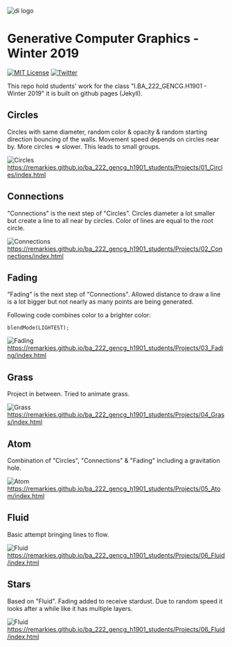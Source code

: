 ![di logo](https://raw.githubusercontent.com/digitalideation/ba_222_gencg_h1901/master/docs/assets/images/di-logo-small.jpg "di logo")

# Generative Computer Graphics - Winter 2019

[![MIT License](https://img.shields.io/badge/license-MIT-blue.svg)](http://opensource.org/licenses/MIT)
[![Twitter](https://img.shields.io/twitter/url/https/github.com/webslides/webslides.svg?style=social)](https://twitter.com/digideation)

This repo hold students' work for the class "I.BA_222_GENCG.H1901 - Winter 2019" it is built on github pages (Jekyll).

## Circles

Circles with same diameter, random color & opacity & random starting direction bouncing of the walls. Movement speed depends on circles near by.
More circles => slower. This leads to small groups.

![Circles](https://i.ibb.co/D9NGQ2X/Bildschirmfoto-2019-12-17-um-00-50-19.png)
https://remarkies.github.io/ba_222_gencg_h1901_students/Projects/01_Circles/index.html

## Connections

"Connections" is the next step of "Circles". Circles diameter a lot smaller but create a line to all near by circles. Color of lines are equal to the root circle.

![Connections](https://i.ibb.co/KsFG2Lv/Bildschirmfoto-2019-12-17-um-00-50-34.png)
https://remarkies.github.io/ba_222_gencg_h1901_students/Projects/02_Connections/index.html

## Fading

"Fading" is the next step of "Connections". Allowed distance to draw a line is a lot bigger but not nearly as many points are being generated.

Following code combines color to a brighter color:
```
blendMode(LIGHTEST);
```

![Fading](https://i.ibb.co/3W5bkCM/Bildschirmfoto-2019-12-17-um-00-51-08.png)
https://remarkies.github.io/ba_222_gencg_h1901_students/Projects/03_Fading/index.html

## Grass

Project in between. Tried to animate grass.

![Grass](https://i.ibb.co/nj6NZRX/Bildschirmfoto-2019-12-17-um-00-51-20.png)
https://remarkies.github.io/ba_222_gencg_h1901_students/Projects/04_Grass/index.html

## Atom

Combination of "Circles", "Connections" & "Fading" including a gravitation hole.

![Atom](https://i.ibb.co/Tq6v6s9/Bildschirmfoto-2019-12-17-um-00-51-27.png)
https://remarkies.github.io/ba_222_gencg_h1901_students/Projects/05_Atom/index.html

## Fluid

Basic attempt bringing lines to flow.

![Fluid](https://i.ibb.co/fptY1C6/Bildschirmfoto-2019-12-17-um-00-51-40.png)
https://remarkies.github.io/ba_222_gencg_h1901_students/Projects/06_Fluid/index.html

## Stars

Based on "Fluid". Fading added to receive stardust. Due to random speed it looks after a while like it has multiple layers.

![Fluid](https://i.ibb.co/fptY1C6/Bildschirmfoto-2019-12-17-um-00-51-40.png)
https://remarkies.github.io/ba_222_gencg_h1901_students/Projects/06_Fluid/index.html
